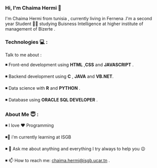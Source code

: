### Hi, I'm Chaima Hermi 👋

I'm Chaima Hermi from tunisia , currently living in Fernena .I'm a second year Student :student: studying Buisness Intelligence at higher institute of management of Bizerte .







### Technologies :computer:	:

Talk to me about : 

:black_medium_small_square:	Front-end development using __HTML__ ,__CSS__ and __JAVASCRIPT__ . 

:black_medium_small_square:	Backend development using __C__ , __JAVA__ and  __VB.NET__.

:black_medium_small_square:	Data science with __R__ and __PYTHON__ .

:black_medium_small_square:	Database using __ORACLE SQL DEVELOPER__ .






### About Me 😇  :


:black_medium_small_square: I love :heart:	Programming

:black_medium_small_square:🌱  i'm currently learning at ISGB 

:black_medium_small_square: 💬 Ask me about anything and everything I try always to help you :wink:

:black_medium_small_square: 📫 How to reach me: chaima.hermi@isgb.ucar.tn .







<!--

Here are some ideas to get you started:

- 🔭 I’m currently working on ...
- 🌱 I’m currently learning ...
- 👯 I’m looking to collaborate on ...
- 🤔 I’m looking for help with ...
- 💬 Ask me about ...
- 📫 How to reach me: ...
- 😄 Pronouns: ...
- ⚡ Fun fact: ... 
-->
